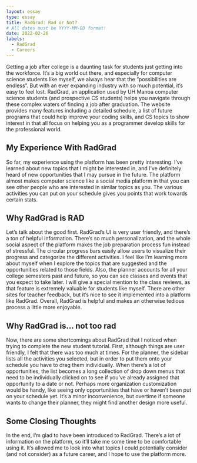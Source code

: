 ```yaml
---
layout: essay
type: essay
title: RadGrad: Rad or Not?
# All dates must be YYYY-MM-DD format!
date: 2022-02-26
labels:
  - RadGrad
  - Careers
---
```


Getting a job after college is a daunting task for students just getting into the workforce. It’s a big world out there, and especially for computer science students like myself, we always hear that the “possibilities are endless”. But with an ever expanding industry with so much potential, it’s easy to feel lost. RadGrad, an application used by UH Manoa computer science students (and prospective CS students) helps you navigate through these complex waters of finding a job after graduation. The website provides many features including a detailed schedule, a list of future programs that could help improve your coding skills, and CS topics to show interest in that all focus on helping you as a programmer develop skills for the professional world.

## My Experience With RadGrad

So far, my experience using the platform has been pretty interesting. I’ve learned about new topics that I might be interested in, and I’ve definitely heard of new opportunities that I may pursue in the future. The platform almost makes computer science like a social media platform in that you can see other people who are interested in similar topics as you. The various activities you can put on your schedule gives you points that work towards certain stats.

## Why RadGrad is RAD

Let’s talk about the good first. RadGrad’s UI is very user friendly, and there’s a ton of helpful information. There’s so much personalization, and the whole social aspect of the platform makes the job preparation process fun instead of stressful. The circular progress bars easily allow users to visualize their progress and categorize the different activities. I feel like I’m learning more about myself when I explore the topics that are suggested and the opportunities related to those fields. Also, the planner accounts for all your college semesters past and future, so you can see classes and events that you expect to take later. I will give a special mention to the class reviews, as that feature is extremely valuable for students like myself. There are other sites for teacher feedback, but it’s nice to see it implemented into a platform like RadGrad. Overall, RadGrad is helpful and makes an otherwise tedious process a little more enjoyable.

## Why RadGrad is... not too rad

Now, there are some shortcomings about RadGrad that I noticed when trying to complete the new student tutorial. First, although things are user friendly, I felt that there was too much at times. For the planner, the sidebar lists all the activities you selected, but in order to put them onto your schedule you have to drag them individually. When there’s a lot of opportunities, the list becomes a long collection of drop down menus that need to be individually clicked on to see if you’ve already assigned that opportunity to a date or not. Perhaps more organization customization would be handy, like seeing only opportunities that have or haven’t been put on your schedule yet. It’s a minor inconvenience, but overtime if someone wants to change their planner, they might find another design more useful.

## Some Closing Thoughts

In the end, I’m glad to have been introduced to RadGrad. There’s a lot of information on the platform, so it’ll take me some time to be comfortable using it. It’s allowed me to look into what topics I could potentially consider (and not consider) as a future career, and I hope to use the platform more.
